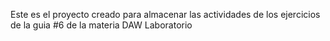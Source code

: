 Este es el proyecto creado para almacenar las actividades de los ejercicios de la guia #6 de la materia DAW Laboratorio
